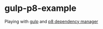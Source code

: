 # gulp-p8-example
Playing with [gulp](https://github.com/gulpjs/gulp) and [p8 dependency manager](https://github.com/jozanza/p8)
